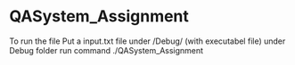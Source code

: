 # QASystem_Assignment
To run the file
Put a input.txt file under /Debug/ (with executabel file)
under Debug folder run command
./QASystem_Assignment
